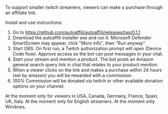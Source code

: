 To support smaller twitch streamers, viewers can make a purchase through an affiliate link. 

Install and use instructions:
1) Go to https://github.com/autoaffili/autoaffili/releases/tag/0.1.1
2) Download the autoaffili installer exe and run it. Microsoft Defender SmartScreen may appear, click "More info", then "Run anyway".
3) Start OBS. On first run, a Twitch authorization prompt will open (Device Code flow). Approve access so the bot can post messages in your chat.
4) Start your stream and mention a product. The bot posts an Amazon general search query link in chat that relates to your product mention.
6) When a viewer clicks on the link and makes a purchase within 24 hours (set by amazon) you will be rewarded with a commission.
6) 100% Commission will be donated via twitch or other available donation options on your channel.

At the moment only for viewers in USA, Canada, Germany, France, Spain, UK, Italy.
At the moment only for English streamers.
At the moment only Windows.
